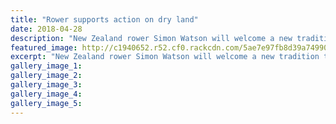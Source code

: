 ```yaml
---
title: "Rower supports action on dry land"
date: 2018-04-28
description: "New Zealand rower Simon Watson will welcome a new tradition to Whanganui this Mother's Day..."
featured_image: http://c1940652.r52.cf0.rackcdn.com/5ae7e97fb8d39a749900191f/simon-watson-re-fun-run-chron-28-april.gif
excerpt: "New Zealand rower Simon Watson will welcome a new tradition to Whanganui this Mother's Day."
gallery_image_1: 
gallery_image_2: 
gallery_image_3: 
gallery_image_4: 
gallery_image_5: 
---
```

